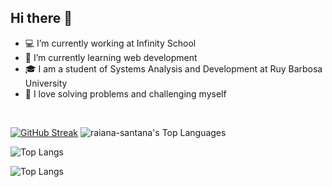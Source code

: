 ## Hi there 👋

<!--
**raiteste/raiteste** is a ✨ _special_ ✨ repository because its `README.md` (this file) appears on your GitHub profile.

Here are some ideas to get you started:

- 🔭 I’m currently working on ...
- 🌱 I’m currently learning ...
- 👯 I’m looking to collaborate on ...
- 🤔 I’m looking for help with ...
- 💬 Ask me about ...
- 📫 How to reach me: ...
- 😄 Pronouns: ...
- ⚡ Fun fact: ...
-->
- 💻 I’m currently working at Infinity School
- 📝 I’m currently learning web development
- 🎓 I am a student of Systems Analysis and Development at Ruy Barbosa University
- 🤍 I love solving problems and challenging myself

 &nbsp;
 &nbsp;



[![GitHub Streak](https://github-readme-streak-stats.herokuapp.com?user=raiana-santana)](https://git.io/streak-stats)
![raiana-santana's Top Languages](https://github-readme-stats.vercel.app/api/top-langs/?username=raiana-santana&theme=transparent_icons=true&hide_border=true&layout=compact)


![Top Langs](https://github-readme-stats.vercel.app/api/top-langs/?username=raiana-santana&hide_progress=true)

![Top Langs](https://github-readme-stats.vercel.app/api/top-langs/?username=raiana-santana&layout=compact)
